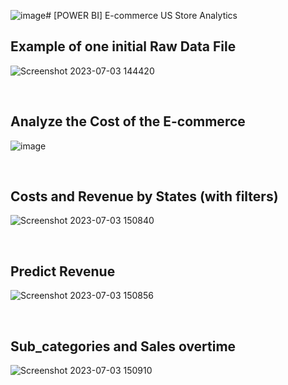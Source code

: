 ![image](https://github.com/leanhkienn/E-commerce-USstore-Advanced-PowerBI/assets/116093407/7fc1d952-9d70-42e5-bcee-937b16eb6101)# [POWER BI] E-commerce US Store Analytics


## Example of one initial Raw Data File
![Screenshot 2023-07-03 144420](https://github.com/leanhkienn/EcommercePowerBI/assets/116093407/4e60e828-37f7-47e7-a16d-40310235b333)

<br>

## Analyze the Cost of the E-commerce
![image](https://github.com/leanhkienn/E-commerce-USstore-Advanced-PowerBI/assets/116093407/89f6bc28-417e-497e-a247-10fac9f0aa8d)


<br>

## Costs and Revenue by States (with filters)
![Screenshot 2023-07-03 150840](https://github.com/leanhkienn/EcommercePowerBI/assets/116093407/430ae634-8f03-468b-849d-ca2d9160d5df)

<br>


## Predict Revenue
![Screenshot 2023-07-03 150856](https://github.com/leanhkienn/EcommercePowerBI/assets/116093407/9cde26eb-8f80-4f9d-a252-03a3ab58db93)

<br>

## Sub_categories and Sales overtime
![Screenshot 2023-07-03 150910](https://github.com/leanhkienn/EcommercePowerBI/assets/116093407/e9953a5f-df01-4a4c-b981-cc1bd46311b4)
